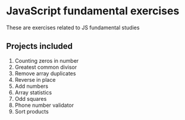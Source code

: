 # JavaScript fundamental exercises
These are exercises related to JS fundamental studies

## Projects included
1. Counting zeros in number
2. Greatest common divisor
3. Remove array duplicates
4. Reverse in place
5. Add numbers
6. Array statistics
7. Odd squares
8. Phone number validator
9. Sort products